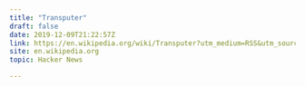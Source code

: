 ```yaml
---
title: "Transputer"
draft: false
date: 2019-12-09T21:22:57Z
link: https://en.wikipedia.org/wiki/Transputer?utm_medium=RSS&utm_source=hune
site: en.wikipedia.org
topic: Hacker News  

---
```

